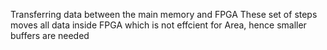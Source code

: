 Transferring data between the main memory and FPGA
These set of steps moves all data inside FPGA which is not effcient for Area, hence smaller buffers are needed
